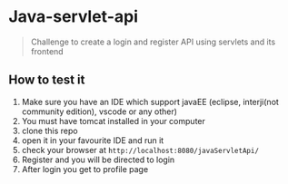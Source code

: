 # Java-servlet-api
> Challenge to create a login and register API using servlets and its frontend

## How to test it

1. Make sure you have an IDE which support javaEE (eclipse, interji(not community edition), vscode or any other)
1. You must have tomcat installed in your computer
1. clone this repo
1. open it in your favourite IDE and run it
1. check your browser at `http://localhost:8080/javaServletApi/`
1. Register and you will be directed to login
1. After login you get to profile page
